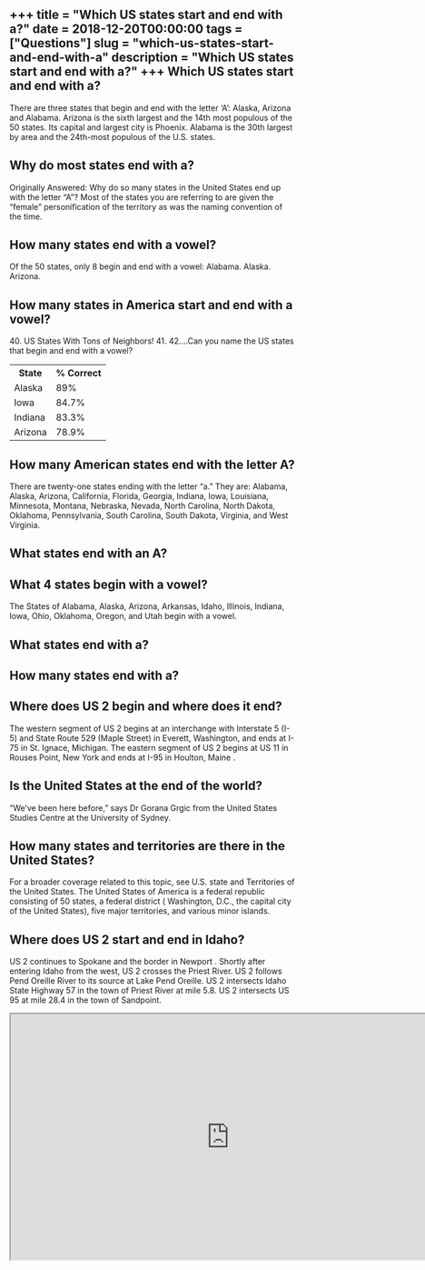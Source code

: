 +++
title = "Which US states start and end with a?"
date = 2018-12-20T00:00:00
tags = ["Questions"]
slug = "which-us-states-start-and-end-with-a"
description = "Which US states start and end with a?"
+++
Which US states start and end with a?
-------------------------------------

There are three states that begin and end with the letter ‘A’: Alaska, Arizona and Alabama. Arizona is the sixth largest and the 14th most populous of the 50 states. Its capital and largest city is Phoenix. Alabama is the 30th largest by area and the 24th-most populous of the U.S. states.

Why do most states end with a?
------------------------------

Originally Answered: Why do so many states in the United States end up with the letter “A”? Most of the states you are referring to are given the “female” personification of the territory as was the naming convention of the time.

How many states end with a vowel?
---------------------------------

Of the 50 states, only 8 begin and end with a vowel: Alabama. Alaska. Arizona.

How many states in America start and end with a vowel?
------------------------------------------------------

40\. US States With Tons of Neighbors! 41. 42….Can you name the US states that begin and end with a vowel?

<table><tr><th>State</th><th>% Correct</th></tr><tr><td>Alaska</td><td>89%</td></tr><tr><td>Iowa</td><td>84.7%</td></tr><tr><td>Indiana</td><td>83.3%</td></tr><tr><td>Arizona</td><td>78.9%</td></tr></table>

How many American states end with the letter A?
-----------------------------------------------

There are twenty-one states ending with the letter “a.” They are: Alabama, Alaska, Arizona, California, Florida, Georgia, Indiana, Iowa, Louisiana, Minnesota, Montana, Nebraska, Nevada, North Carolina, North Dakota, Oklahoma, Pennsylvania, South Carolina, South Dakota, Virginia, and West Virginia.

What states end with an A?
--------------------------

What 4 states begin with a vowel?
---------------------------------

The States of Alabama, Alaska, Arizona, Arkansas, Idaho, Illinois, Indiana, Iowa, Ohio, Oklahoma, Oregon, and Utah begin with a vowel.

What states end with a?
-----------------------

How many states end with a?
---------------------------

Where does US 2 begin and where does it end?
--------------------------------------------

The western segment of US 2 begins at an interchange with Interstate 5 (I-5) and State Route 529 (Maple Street) in Everett, Washington, and ends at I-75 in St. Ignace, Michigan. The eastern segment of US 2 begins at US 11 in Rouses Point, New York and ends at I-95 in Houlton, Maine .

Is the United States at the end of the world?
---------------------------------------------

“We’ve been here before,” says Dr Gorana Grgic from the United States Studies Centre at the University of Sydney.

How many states and territories are there in the United States?
---------------------------------------------------------------

For a broader coverage related to this topic, see U.S. state and Territories of the United States. The United States of America is a federal republic consisting of 50 states, a federal district ( Washington, D.C., the capital city of the United States), five major territories, and various minor islands.

Where does US 2 start and end in Idaho?
---------------------------------------

US 2 continues to Spokane and the border in Newport . Shortly after entering Idaho from the west, US 2 crosses the Priest River. US 2 follows Pend Oreille River to its source at Lake Pend Oreille. US 2 intersects Idaho State Highway 57 in the town of Priest River at mile 5.8. US 2 intersects US 95 at mile 28.4 in the town of Sandpoint.

<iframe allow="accelerometer; autoplay; clipboard-write; encrypted-media; gyroscope; picture-in-picture" allowfullscreen="" class="__youtube_prefs__  epyt-is-override  no-lazyload" data-no-lazy="1" data-origheight="433" data-origwidth="770" data-skipgform_ajax_framebjll="" height="433" id="_ytid_67371" loading="lazy" src="https://www.youtube.com/embed/ancuYECRGN8?enablejsapi=1&autoplay=0&cc_load_policy=0&cc_lang_pref=&iv_load_policy=1&loop=0&modestbranding=0&rel=1&fs=1&playsinline=0&autohide=2&theme=dark&color=red&controls=1&" title="YouTube player" width="770"></iframe>